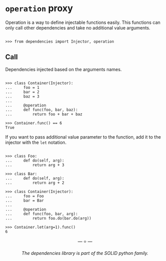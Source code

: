 # `operation` proxy

Operation is a way to define injectable functions easily. This functions can
only call other dependencies and take no additional value arguments.

```pycon

>>> from dependencies import Injector, operation

```

## Call

Dependencies injected based on the arguments names.

```pycon

>>> class Container(Injector):
...     foo = 1
...     bar = 2
...     baz = 3
...
...     @operation
...     def func(foo, bar, baz):
...         return foo + bar + baz

>>> Container.func() == 6
True

```

If you want to pass additional value parameter to the function, add it to the
injector with the `let` notation.

```pycon

>>> class Foo:
...     def do(self, arg):
...         return arg + 3

>>> class Bar:
...     def do(self, arg):
...         return arg + 2

>>> class Container(Injector):
...     foo = Foo
...     bar = Bar
...
...     @operation
...     def func(foo, bar, arg):
...         return foo.do(bar.do(arg))

>>> Container.let(arg=1).func()
6

```

<p align="center">&mdash; ⭐️ &mdash;</p>
<p align="center"><i>The dependencies library is part of the SOLID python family.</i></p>
